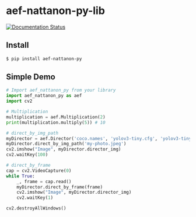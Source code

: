 # aef-nattanon-py-lib
[![Documentation Status](https://readthedocs.org/projects/aef-nattanon-py-lib/badge/?version=latest)](https://aef-nattanon-py-lib.readthedocs.io/en/latest/?badge=latest)
## Install

```bash
$ pip install aef-nattanon-py
```

## Simple Demo

```python
# Import aef_nattanon_py from your library
import aef_nattanon_py as aef
import cv2

# Multiplication
multiplication = aef.Multiplication(2)
print(multiplication.multiply(5)) # 10

# direct_by_img_path
myDirector = aef.Director('coco.names', 'yolov3-tiny.cfg', 'yolov3-tiny.weights')
myDirector.direct_by_img_path('my-photo.jpeg')
cv2.imshow("Image", myDirector.director_img)
cv2.waitKey(100)

# direct_by_frame
cap = cv2.VideoCapture(0)
while True:
    _, frame = cap.read()
    myDirector.direct_by_frame(frame)
    cv2.imshow("Image", myDirector.director_img)
    cv2.waitKey(1)

cv2.destroyAllWindows()

```